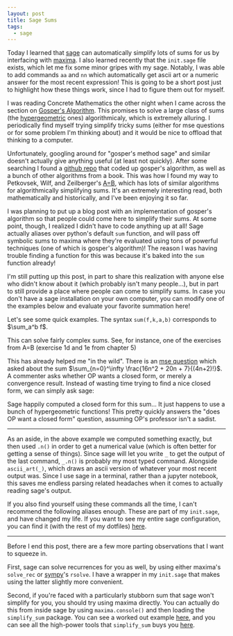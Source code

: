 ```yaml
---
layout: post
title: Sage Sums
tags:
  - sage
---
```


Today I learned that [sage](https://www.sagemath.org) can automatically
simplify lots of sums for us by interfacing with [maxima](https://maxima.sourceforge.io/).
I also learned recently that the `init.sage` file exists, which let me fix some
minor gripes with my sage. Notably, I was able to add commands `aa` and `nn`
which automatically get ascii art or a numeric answer for the most recent
expression! This is going to be a short post just to highlight how these things
work, since I had to figure them out for myself.

I was reading Concrete Mathematics the other night when I came across the
section on [Gosper's Algorithm](https://en.wikipedia.org/wiki/Gosper%27s_algorithm).
This promises to solve a large class of sums 
(the [hypergeometric](https://en.wikipedia.org/wiki/Hypergeometric_function) ones)
algorithmicaly, which is extremely alluring. I periodically find myself trying
simplify tricky sums (either for mse questions or for some problem I'm thinking about)
and it would be nice to offload that thinking to a computer.

Unfortunately, googling around for "gosper's method sage" and similar doesn't 
actually give anything useful (at least not quickly). After some searching I
found a [github repo](https://github.com/benyoung/AeqB-sage) that coded
up gosper's algorithm, as well as a bunch of other algorithms from a book.
This was how I found my way to Petkovsek, Wilf, and Zeilberger's 
[A=B](https://www2.math.upenn.edu/~wilf/AeqB.html), which has lots of similar
algorithms for algorithmically simplifying sums. It's an extremely interesting
read, both mathematically and historically, and I've been enjoying it so far. 

I was planning to put up a blog post with an implementation of gosper's algorithm
so that people could come here to simplify their sums. At some point, though,
I realized I didn't have to code anything up at all! Sage actually aliases over
python's default `sum` function, and will pass off symbolic sums to maxima
where they're evaluated using tons of powerful techniques (one of which is
gosper's algorithm)! The reason I was having trouble finding a function for this
was because it's baked into the `sum` function already!

I'm still putting up this post, in part to share this realization with 
anyone else who didn't know about it (which probably isn't many people...),
but in part to still provide a place where people can come to simplify sums.
In case you don't have a sage installation on your own computer, you can 
modify one of the examples below and evaluate your favorite summation here!

Let's see some quick examples. The syntax `sum(f,k,a,b)` corresponds to
$\sum_a^b f$. 

<div class="auto">
<script type="text/x-sage">
n,k = var('n,k')

# I think we're legally obligated to make this our first sum.
soln = sum(binomial(n,k),k,0,n)
show(soln)

# You can also define a symbolic function, then use it in the sum
f(n,k) = k * binomial(n,k)
soln = sum(f,k,0,n)
show(soln)
</script>
</div>

This can solve fairly complex sums. See, for instance, one of the exercises
from A=B (exercise 1d and 1e from chapter 5)

<div class="auto">
<script type="text/x-sage">
n,k = var('n,k')
soln_d = sum(k^4 * 4^k / binomial(2*k,k), k, 0, n)
show(soln_d)

f(k) = factorial(3*k) / (factorial(k) * factorial(k+1) * factorial(k+2) * 27^k)
soln_e = sum(f,k,0,n)
show(soln_e)
</script>
</div>

This has already helped me "in the wild". There is an 
[mse question](https://math.stackexchange.com/q/4039066/655547)
which asked about the sum $\sum_{n=0}^\infty \frac{16n^2 + 20n + 7}{(4n+2)!}$.
A commenter asks whether OP wants a closed form, or merely a convergence result.
Instead of wasting time trying to find a nice closed form, we can simply ask sage:

<div class="auto">
<script type="text/x-sage">
n = var('n')
f(n) = (16*n^2 + 20*n + 7) / factorial(4*n + 2)
soln = sum(f,n,0,oo) # I also just learned oo = Infinity!
show(soln)
show(soln.n())
</script>
</div>

Sage happily computed a closed form for this sum... It just happens to use
a bunch of hypergeometric functions! This pretty quickly answers the 
"does OP want a closed form" question, assuming OP's professor isn't a sadist.

---

As an aside, in the above example we computed something exactly, but then 
used `.n()` in order to get a numerical value 
(which is often better for getting a sense of things). Since sage will let you
write `_` to get the output of the last command, `_.n()` is probably my most
typed command. Alongside `ascii_art(_)`, which draws an ascii version of 
whatever your most recent output was. Since I use sage in a terminal, rather
than a jupyter notebook, this saves me endless parsing related headaches 
when it comes to actually reading sage's output.

If you also find yourself using these commands all the time, I can't recommend
the following aliases enough. These are part of my `init.sage`, and have changed
my life. If you want to see my entire sage configuration, you can find it 
(with the rest of my dotfiles) 
[here](https://github.com/HallaSurvivor/dotfiles/blob/master/init.sage).

<div class="no_out">
<script type="text/x-sage">
# get the ipython instance so we can
# do black magic with our repl
_ipy = get_ipython()

# add a macro so typing nn will
# automatically convert the most
# recent output to a numeric.
_ipy.define_macro('nn', '_.n()')

# add a macro so typing aa will
# automatically run ascii_art 
# on the most recent output. 
_ipy.define_macro('aa', 'ascii_art(_)')
</script>
</div>

---

Before I end this post, there are a few more parting observations 
that I want to squeeze in.

First, sage can solve recurrences for you as well, 
by using either maxima's `solve_rec` or 
[sympy](https://www.sympy.org/en/index.html)'s `rsolve`. I 
have a wrapper in my `init.sage` that makes using the latter
slightly more convenient. 

Second, if you're faced with a particularly stubborn sum that sage won't
simplify for you, you should try using maxima directly. You can actually
do this from inside sage by using `maxima.console()` and then loading the
`simplify_sum` package. You can see a worked out example 
[here](https://stackoverflow.com/a/28663533/3911897), and you can see all the
high-power tools that `simplify_sum` buys you 
[here](https://github.com/andrejv/maxima/blob/master/share/solve_rec/simplify_sum.mac).
